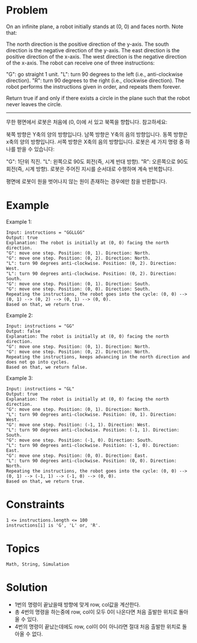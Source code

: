 # Problem
On an infinite plane, a robot initially stands at (0, 0) and faces north. Note that:

The north direction is the positive direction of the y-axis.
The south direction is the negative direction of the y-axis.
The east direction is the positive direction of the x-axis.
The west direction is the negative direction of the x-axis.
The robot can receive one of three instructions:

"G": go straight 1 unit.
"L": turn 90 degrees to the left (i.e., anti-clockwise direction).
"R": turn 90 degrees to the right (i.e., clockwise direction).
The robot performs the instructions given in order, and repeats them forever.

Return true if and only if there exists a circle in the plane such that the robot never leaves the circle.

---

무한 평면에서 로봇은 처음에 (0, 0)에 서 있고 북쪽을 향합니다. 참고하세요:

북쪽 방향은 Y축의 양의 방향입니다.
남쪽 방향은 Y축의 음의 방향입니다.
동쪽 방향은 x축의 양의 방향입니다.
서쪽 방향은 X축의 음의 방향입니다.
로봇은 세 가지 명령 중 하나를 받을 수 있습니다:

"G": 1단위 직진.
"L": 왼쪽으로 90도 회전(즉, 시계 반대 방향).
"R": 오른쪽으로 90도 회전(즉, 시계 방향).
로봇은 주어진 지시를 순서대로 수행하며 계속 반복합니다.

평면에 로봇이 원을 벗어나지 않는 원이 존재하는 경우에만 참을 반환합니다.
 
# Example
Example 1:

	Input: instructions = "GGLLGG"
	Output: true
	Explanation: The robot is initially at (0, 0) facing the north direction.
	"G": move one step. Position: (0, 1). Direction: North.
	"G": move one step. Position: (0, 2). Direction: North.
	"L": turn 90 degrees anti-clockwise. Position: (0, 2). Direction: West.
	"L": turn 90 degrees anti-clockwise. Position: (0, 2). Direction: South.
	"G": move one step. Position: (0, 1). Direction: South.
	"G": move one step. Position: (0, 0). Direction: South.
	Repeating the instructions, the robot goes into the cycle: (0, 0) --> (0, 1) --> (0, 2) --> (0, 1) --> (0, 0).
	Based on that, we return true.
Example 2:

	Input: instructions = "GG"
	Output: false
	Explanation: The robot is initially at (0, 0) facing the north direction.
	"G": move one step. Position: (0, 1). Direction: North.
	"G": move one step. Position: (0, 2). Direction: North.
	Repeating the instructions, keeps advancing in the north direction and does not go into cycles.
	Based on that, we return false.
Example 3:

	Input: instructions = "GL"
	Output: true
	Explanation: The robot is initially at (0, 0) facing the north direction.
	"G": move one step. Position: (0, 1). Direction: North.
	"L": turn 90 degrees anti-clockwise. Position: (0, 1). Direction: West.
	"G": move one step. Position: (-1, 1). Direction: West.
	"L": turn 90 degrees anti-clockwise. Position: (-1, 1). Direction: South.
	"G": move one step. Position: (-1, 0). Direction: South.
	"L": turn 90 degrees anti-clockwise. Position: (-1, 0). Direction: East.
	"G": move one step. Position: (0, 0). Direction: East.
	"L": turn 90 degrees anti-clockwise. Position: (0, 0). Direction: North.
	Repeating the instructions, the robot goes into the cycle: (0, 0) --> (0, 1) --> (-1, 1) --> (-1, 0) --> (0, 0).
	Based on that, we return true.

# Constraints

	1 <= instructions.length <= 100
	instructions[i] is 'G', 'L' or, 'R'.

# Topics
	Math, String, Simulation

# Solution
- 1번의 명령이 끝났을때 방향에 맞게 row, col값을 계산한다.
- 총 4번의 명령을 하는중에 row, col이 모두 0이 나온다면 처음 출발한 위치로 돌아올 수 있다.
- 4번의 명령이 끝났는데에도 row, col이 0이 아니라면 절대 처음 출발한 위치로 돌아올 수 없다. 
